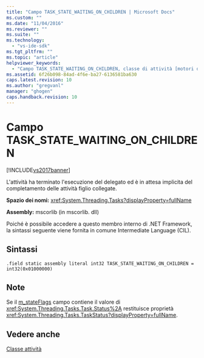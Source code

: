 ```yaml
---
title: "Campo TASK_STATE_WAITING_ON_CHILDREN | Microsoft Docs"
ms.custom: ""
ms.date: "11/04/2016"
ms.reviewer: ""
ms.suite: ""
ms.technology: 
  - "vs-ide-sdk"
ms.tgt_pltfrm: ""
ms.topic: "article"
helpviewer_keywords: 
  - "Campo TASK_STATE_WAITING_ON_CHILDREN, classe di attività [motori di debug di .NET Framework]"
ms.assetid: 6f26b098-84ad-4f6e-ba27-6136581ba630
caps.latest.revision: 10
ms.author: "gregvanl"
manager: "ghogen"
caps.handback.revision: 10
---
```

# Campo TASK_STATE_WAITING_ON_CHILDREN
[!INCLUDE[vs2017banner](../../code-quality/includes/vs2017banner.md)]

L'attività ha terminato l'esecuzione del delegato ed è in attesa implicita del completamento delle attività figlio collegate.  
  
 **Spazio dei nomi:** <xref:System.Threading.Tasks?displayProperty=fullName>  
  
 **Assembly:** mscorlib \(in mscorlib. dll\)  
  
 Poiché è possibile accedere a questo membro interno di .NET Framework, la sintassi seguente viene fornita in comune Intermediate Language \(CIL\).  
  
## Sintassi  
  
```  
.field static assembly literal int32 TASK_STATE_WAITING_ON_CHILDREN = int32(0x01000000)  
```  
  
## Note  
 Se il [m\_stateFlags](../../extensibility/debugger/m-stateflags-field.md) campo contiene il valore di <xref:System.Threading.Tasks.Task.Status%2A> restituisce proprietà <xref:System.Threading.Tasks.TaskStatus?displayProperty=fullName>.  
  
## Vedere anche  
 [Classe attività](../../extensibility/debugger/task-class-internal-members.md)